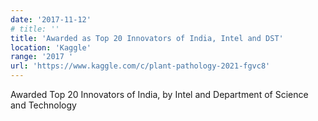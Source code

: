 ```yaml
---
date: '2017-11-12'
# title: ''
title: 'Awarded as Top 20 Innovators of India, Intel and DST'
location: 'Kaggle'
range: '2017 '
url: 'https://www.kaggle.com/c/plant-pathology-2021-fgvc8'
---
```


Awarded Top 20 Innovators of India, by Intel and Department of Science and Technology